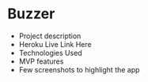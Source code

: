 # Buzzer

- Project description
- Heroku Live Link Here
- Technologies Used
- MVP features
- Few screenshots to highlight the app
